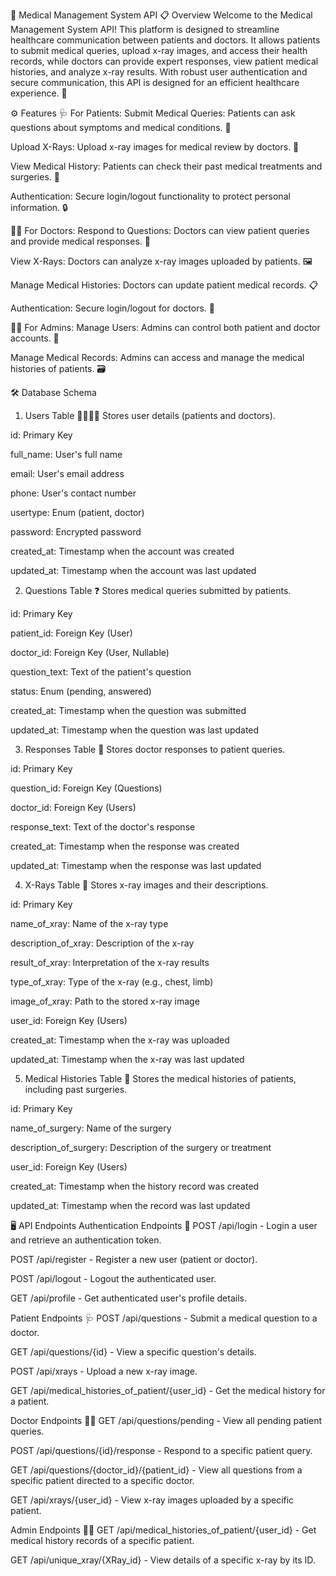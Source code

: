 🏥 Medical Management System API
📋 Overview
Welcome to the Medical Management System API! This platform is designed to streamline healthcare communication between patients and doctors. It allows patients to submit medical queries, upload x-ray images, and access their health records, while doctors can provide expert responses, view patient medical histories, and analyze x-ray results. With robust user authentication and secure communication, this API is designed for an efficient healthcare experience. 🚀

⚙️ Features
🩺 For Patients:
Submit Medical Queries: Patients can ask questions about symptoms and medical conditions. 📝

Upload X-Rays: Upload x-ray images for medical review by doctors. 📸

View Medical History: Patients can check their past medical treatments and surgeries. 📂

Authentication: Secure login/logout functionality to protect personal information. 🔒

👩‍⚕️ For Doctors:
Respond to Questions: Doctors can view patient queries and provide medical responses. 💬

View X-Rays: Doctors can analyze x-ray images uploaded by patients. 🖼️

Manage Medical Histories: Doctors can update patient medical records. 📋

Authentication: Secure login/logout for doctors. 🔑

👨‍💻 For Admins:
Manage Users: Admins can control both patient and doctor accounts. 👥

Manage Medical Records: Admins can access and manage the medical histories of patients. 🗃️

🛠️ Database Schema
1. Users Table 🧑‍⚕️👩‍⚕️
Stores user details (patients and doctors).

id: Primary Key

full_name: User's full name

email: User's email address

phone: User's contact number

usertype: Enum (patient, doctor)

password: Encrypted password

created_at: Timestamp when the account was created

updated_at: Timestamp when the account was last updated

2. Questions Table ❓
Stores medical queries submitted by patients.

id: Primary Key

patient_id: Foreign Key (User)

doctor_id: Foreign Key (User, Nullable)

question_text: Text of the patient's question

status: Enum (pending, answered)

created_at: Timestamp when the question was submitted

updated_at: Timestamp when the question was last updated

3. Responses Table 💬
Stores doctor responses to patient queries.

id: Primary Key

question_id: Foreign Key (Questions)

doctor_id: Foreign Key (Users)

response_text: Text of the doctor's response

created_at: Timestamp when the response was created

updated_at: Timestamp when the response was last updated

4. X-Rays Table 🩻
Stores x-ray images and their descriptions.

id: Primary Key

name_of_xray: Name of the x-ray type

description_of_xray: Description of the x-ray

result_of_xray: Interpretation of the x-ray results

type_of_xray: Type of the x-ray (e.g., chest, limb)

image_of_xray: Path to the stored x-ray image

user_id: Foreign Key (Users)

created_at: Timestamp when the x-ray was uploaded

updated_at: Timestamp when the x-ray was last updated

5. Medical Histories Table 🏥
Stores the medical histories of patients, including past surgeries.

id: Primary Key

name_of_surgery: Name of the surgery

description_of_surgery: Description of the surgery or treatment

user_id: Foreign Key (Users)

created_at: Timestamp when the history record was created

updated_at: Timestamp when the record was last updated

🖥️ API Endpoints
Authentication Endpoints 🔐
POST /api/login - Login a user and retrieve an authentication token.

POST /api/register - Register a new user (patient or doctor).

POST /api/logout - Logout the authenticated user.

GET /api/profile - Get authenticated user's profile details.

Patient Endpoints 🩺
POST /api/questions - Submit a medical question to a doctor.

GET /api/questions/{id} - View a specific question's details.

POST /api/xrays - Upload a new x-ray image.

GET /api/medical_histories_of_patient/{user_id} - Get the medical history for a patient.

Doctor Endpoints 👨‍⚕️
GET /api/questions/pending - View all pending patient queries.

POST /api/questions/{id}/response - Respond to a specific patient query.

GET /api/questions/{doctor_id}/{patient_id} - View all questions from a specific patient directed to a specific doctor.

GET /api/xrays/{user_id} - View x-ray images uploaded by a specific patient.

Admin Endpoints 👩‍💻
GET /api/medical_histories_of_patient/{user_id} - Get medical history records of a specific patient.

GET /api/unique_xray/{XRay_id} - View details of a specific x-ray by its ID.
